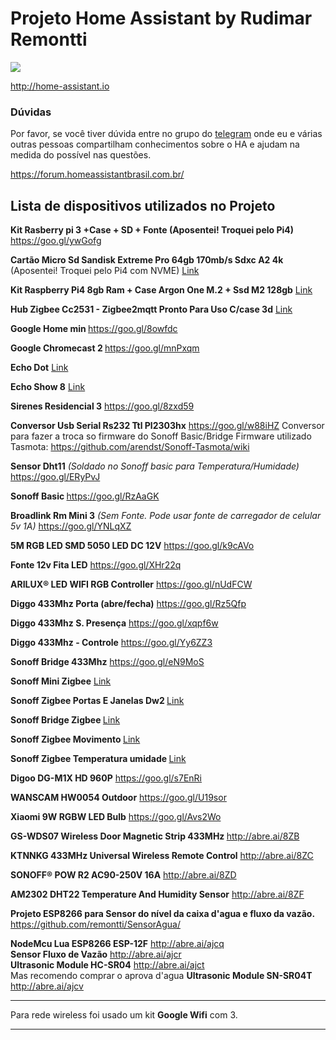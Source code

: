 # Projeto Home Assistant by Rudimar Remontti
<img src="https://raw.githubusercontent.com/remontti/MyHa/master/screenshots/001.png">

http://home-assistant.io

<h3>Dúvidas</h3>
Por favor, se você tiver dúvida entre no grupo do <a href="https://t.me/HomeAssistantbrasil">telegram</a> onde eu e várias outras pessoas compartilham conhecimentos sobre o HA e ajudam na medida do possível nas questões.

https://forum.homeassistantbrasil.com.br/


<h2>Lista de dispositivos utilizados no Projeto</h2>

<b>Kit Rasberry pi 3 +Case + SD + Fonte (Aposentei! Troquei pelo Pi4)</b> https://goo.gl/ywGofg

<b>Cartão Micro Sd Sandisk Extreme Pro 64gb 170mb/s Sdxc A2 4k</b> (Aposentei! Troquei pelo Pi4 com NVME) <a href="https://produto.mercadolivre.com.br/MLB-1156511568-carto-micro-sd-sandisk-extreme-pro-64gb-170mbs-sdxc-a2-4k-_JM#position=15&search_layout=stack&type=item&tracking_id=61788fc9-4fd6-4655-90fa-f1f0f4ccaa6fLink">Link</a>

<b>Kit Raspberry Pi4 8gb Ram + Case Argon One M.2 + Ssd M2 128gb</b> <a href="https://produto.mercadolivre.com.br/MLB-1832711882-kit-raspberry-pi4-8gb-ram-case-argon-one-m2-ssd-m2-128gb-_JM#backend=item_decorator&backend_type=function&client=bookmarks-polycard">Link</a>

<b>Hub Zigbee Cc2531 - Zigbee2mqtt Pronto Para Uso C/case 3d</b> <a href="https://produto.mercadolivre.com.br/MLB-1803708081-hub-zigbee-cc2531-zigbee2mqtt-pronto-para-uso-ccase-3d-_JM#backend=item_decorator&backend_type=function&client=bookmarks-polycard">Link</a>

<b>Google Home min </b>https://goo.gl/8owfdc

<b>Google Chromecast 2 </b> https://goo.gl/mnPxqm

<b>Echo Dot</b> <a href="https://www.amazon.com.br/Echo-Dot-3%C2%AA-Gera%C3%A7%C3%A3o-Cor-Preta/dp/B07PDHSJ1H/ref=sr_1_15?adgrpid=113914054704&gclid=Cj0KCQiAsqOMBhDFARIsAFBTN3fmHzLWEVU0Wllxvcj5yvXcOVd1TG4ClvLZo2-ZM6fW1vXC1zahD8EaAvH-EALw_wcB&hvadid=457954279408&hvdev=c&hvlocphy=1031638&hvnetw=g&hvqmt=b&hvrand=1240211603840244384&hvtargid=kwd-424746325348&hydadcr=14667_10954494&keywords=echo+showe&qid=1636389823&sr=8-15&ufe=app_do%3Aamzn1.fos.95de73c3-5dda-43a7-bd1f-63af03b14751">Link</a>

<b>Echo Show 8</b> <a href="https://www.amazon.com.br/Echo-Show-8-Smart-Speaker-Alexa/dp/B07SG8F1QF/ref=sr_1_4?adgrpid=113914054704&gclid=Cj0KCQiAsqOMBhDFARIsAFBTN3fmHzLWEVU0Wllxvcj5yvXcOVd1TG4ClvLZo2-ZM6fW1vXC1zahD8EaAvH-EALw_wcB&hvadid=457954279408&hvdev=c&hvlocphy=1031638&hvnetw=g&hvqmt=b&hvrand=1240211603840244384&hvtargid=kwd-424746325348&hydadcr=14667_10954494&keywords=echo+showe&qid=1636389796&sr=8-4&ufe=app_do%3Aamzn1.fos.95de73c3-5dda-43a7-bd1f-63af03b14751">Link</a>

<b>Sirenes Residencial	3</b> https://goo.gl/8zxd59

<b>Conversor Usb Serial Rs232 Ttl Pl2303hx</b> https://goo.gl/w88iHZ
</i> Conversor para fazer a troca so firmware do Sonoff Basic/Bridge
Firmware utilizado Tasmota: https://github.com/arendst/Sonoff-Tasmota/wiki</i>

<b>Sensor Dht11</b> <i>(Soldado no Sonoff basic para Temperatura/Humidade)</i> https://goo.gl/ERyPvJ

<b>Sonoff Basic </b>https://goo.gl/RzAaGK

<b>Broadlink Rm Mini 3</b> <i>(Sem Fonte. Pode usar fonte de carregador de celular 5v 1A)</i> https://goo.gl/YNLqXZ

<b>5M RGB LED SMD 5050 LED DC 12V</b> https://goo.gl/k9cAVo

<b>Fonte 12v Fita LED</b> https://goo.gl/XHr22q

<b>ARILUX® LED WIFI RGB Controller</b> https://goo.gl/nUdFCW

<b>Diggo 433Mhz Porta (abre/fecha)</b> https://goo.gl/Rz5Qfp

<b>Diggo 433Mhz S. Presença</b> https://goo.gl/xqpf6w

<b>Diggo 433Mhz - Controle</b> https://goo.gl/Yy6ZZ3

<b>Sonoff Bridge 433Mhz</b> https://goo.gl/eN9MoS

<b>Sonoff Mini Zigbee</b> <a href="https://produto.mercadolivre.com.br/MLB-1962709864-sonoff-mini-zigbee-automaco-zbmini-alexa-google-_JM#position=1&search_layout=stack&type=item&tracking_id=225df5fd-49b0-4e24-8570-31e6cf147050">Link</a>

<b>Sonoff Zigbee Portas E Janelas Dw2 </b> <a href="https://produto.mercadolivre.com.br/MLB-1968413392-sensor-de-portas-e-janelas-sonoff-dw2-wi-fi-_JM#position=2&search_layout=stack&type=item&tracking_id=225df5fd-49b0-4e24-8570-31e6cf147050">Link</a>

<b>Sonoff Bridge Zigbee </b> <a href="https://produto.mercadolivre.com.br/MLB-2037924242-hub-sonoff-bridge-zigbee-30-ponte-inteligente-wifi-alexa-_JM#position=3&search_layout=stack&type=item&tracking_id=225df5fd-49b0-4e24-8570-31e6cf147050">Link</a>

<b>Sonoff Zigbee Movimento </b> <a href="https://produto.mercadolivre.com.br/MLB-2010047624-zigbee-multi-funco-pontes-inteligente-wifi-porta-remota-_JM#position=5&search_layout=stack&type=item&tracking_id=225df5fd-49b0-4e24-8570-31e6cf147050">Link</a>

<b>Sonoff Zigbee Temperatura umidade </b> <a href="https://produto.mercadolivre.com.br/MLB-2057459586-sensor-de-temperatura-e-umidade-sonoff-snzb-02-zigbee-alexa-_JM#position=42&search_layout=stack&type=item&tracking_id=225df5fd-49b0-4e24-8570-31e6cf147050">Link</a>

<b>Digoo DG-M1X HD 960P</b> https://goo.gl/s7EnRi

<b>WANSCAM HW0054 Outdoor</b> https://goo.gl/U19sor

<b>Xiaomi 9W RGBW LED Bulb</b> https://goo.gl/Avs2Wo

<b>GS-WDS07 Wireless Door Magnetic Strip 433MHz </b> http://abre.ai/8ZB

<b>KTNNKG 433MHz Universal Wireless Remote Control</b> http://abre.ai/8ZC

<b>SONOFF® POW R2 AC90-250V 16A</b> http://abre.ai/8ZD

<b>AM2302 DHT22 Temperature And Humidity Sensor</b> http://abre.ai/8ZF

<b>Projeto ESP8266 para Sensor do nível da caixa d'agua e fluxo da vazão.</b><br>
https://github.com/remontti/SensorAgua/

<b>NodeMcu Lua ESP8266 ESP-12F</b> http://abre.ai/ajcq<br>
<b>Sensor Fluxo de Vazão</b> http://abre.ai/ajcr<br>
<b> Ultrasonic Module HC-SR04</b> http://abre.ai/ajct<br>
Mas recomendo comprar o aprova d'agua <b> Ultrasonic Module SN-SR04T </b> http://abre.ai/ajcv<br>

<hr>
Para rede wireless foi usado um kit <b>Google Wifi</b> com 3.
<hr>


